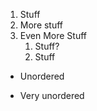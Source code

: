 1. Stuff
2. More stuff
3. Even More Stuff
   1. Stuff?
   2. Stuff
  
- Unordered

- Very unordered
